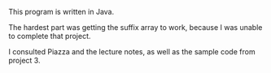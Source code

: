 This program is written in Java.

The hardest part was getting the suffix array to work, because I was unable to complete that project.

I consulted Piazza and the lecture notes, as well as the sample code from project 3.
